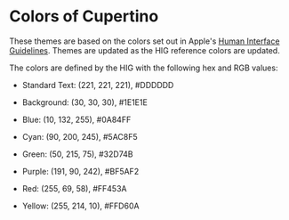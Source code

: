 # Colors of Cupertino

These themes are based on the colors set out in Apple's [Human Interface Guidelines](https://developer.apple.com/design/human-interface-guidelines/foundations/color). Themes are updated as the HIG reference colors are updated.

The colors are defined by the HIG with the following hex and RGB values:

- Standard Text: (221, 221, 221), #DDDDDD
- Background: (30, 30, 30), #1E1E1E

- Blue: (10, 132, 255), #0A84FF
- Cyan: (90, 200, 245), #5AC8F5
- Green: (50, 215, 75),  #32D74B
- Purple: (191, 90, 242), #BF5AF2
- Red: (255, 69, 58), #FF453A
- Yellow: (255, 214, 10), #FFD60A
